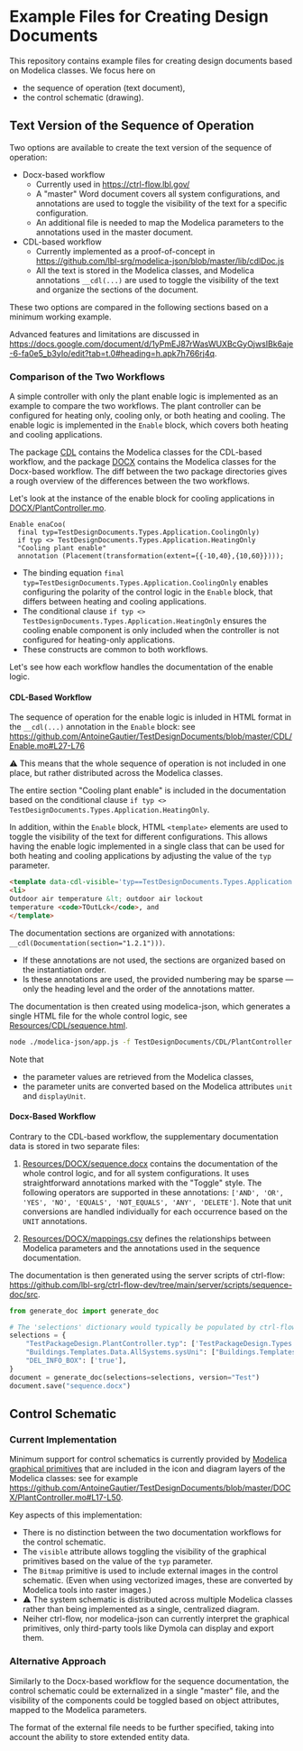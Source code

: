 # Example Files for Creating Design Documents

This repository contains example files for creating design documents based on Modelica classes.
We focus here on
- the sequence of operation (text document),
- the control schematic (drawing).

## Text Version of the Sequence of Operation

Two options are available to create the text version of the sequence of operation:

- Docx-based workflow
  - Currently used in https://ctrl-flow.lbl.gov/
  - A "master" Word document covers all system configurations, and annotations are used
  to toggle the visibility of the text for a specific configuration.
  - An additional file is needed to map the Modelica parameters to the annotations used in the
  master document.
- CDL-based workflow
  - Currently implemented as a proof-of-concept in https://github.com/lbl-srg/modelica-json/blob/master/lib/cdlDoc.js
  - All the text is stored in the Modelica classes, and Modelica annotations `__cdl(...)` are used
  to toggle the visibility of the text and organize the sections of the document.

These two options are compared in the following sections based on a minimum working example.

Advanced features and limitations are discussed in https://docs.google.com/document/d/1yPmEJ87rWasWUXBcGyOjwsIBk6aje-6-fa0e5_b3yIo/edit?tab=t.0#heading=h.apk7h766rj4q.

### Comparison of the Two Workflows

A simple controller with only the plant enable logic is implemented as an example to compare the two workflows.
The plant controller can be configured for heating only, cooling only, or both heating and cooling.
The enable logic is implemented in the `Enable` block, which covers both heating and cooling applications.

The package [CDL](CDL) contains the Modelica classes for the CDL-based workflow,
and the package [DOCX](DOCX) contains the Modelica classes for the Docx-based workflow.
The diff between the two package directories gives a rough overview of the differences between the two workflows.

Let's look at the instance of the enable block for cooling applications in [DOCX/PlantController.mo](DOCX/PlantController.mo).

```mo
Enable enaCoo(
  final typ=TestDesignDocuments.Types.Application.CoolingOnly)
  if typ <> TestDesignDocuments.Types.Application.HeatingOnly
  "Cooling plant enable"
  annotation (Placement(transformation(extent={{-10,40},{10,60}})));
```

- The binding equation `final typ=TestDesignDocuments.Types.Application.CoolingOnly` enables configuring the polarity of the control logic in the `Enable` block, that differs between heating and cooling applications.
- The conditional clause `if typ <> TestDesignDocuments.Types.Application.HeatingOnly` ensures the cooling enable component is only included when the controller is not configured for heating-only applications.
- These constructs are common to both workflows.

Let's see how each workflow handles the documentation of the enable logic.

#### CDL-Based Workflow

The sequence of operation for the enable logic is inluded in HTML format in the `__cdl(...)` annotation in the `Enable` block:
see https://github.com/AntoineGautier/TestDesignDocuments/blob/master/CDL/Enable.mo#L27-L76

⚠️ This means that the whole sequence of operation is not included in one place, but rather distributed across the Modelica classes.

The entire section "Cooling plant enable" is included in the documentation based on the conditional clause
`if typ <> TestDesignDocuments.Types.Application.HeatingOnly`.

In addition, within the `Enable` block, HTML `<template>` elements are used to toggle the visibility of the text for different configurations.
This allows having the enable logic implemented in a single class that can be used for both heating and cooling applications
by adjusting the value of the `typ` parameter.

```html
<template data-cdl-visible='typ==TestDesignDocuments.Types.Application.HeatingOnly'>
<li>
Outdoor air temperature &lt; outdoor air lockout
temperature <code>TOutLck</code>, and
</template>
```

The documentation sections are organized with annotations: `__cdl(Documentation(section="1.2.1")))`.
- If these annotations are not used, the sections are organized based on the instantiation order.
- Is these annotations are used, the provided numbering may be sparse — only the heading level and the order of the annotations matter.

The documentation is then created using modelica-json, which generates a single HTML file for the whole control logic,
see [Resources/CDL/sequence.html](Resources/CDL/sequence.html).

```sh
node ./modelica-json/app.js -f TestDesignDocuments/CDL/PlantController.mo -o doc
```

Note that
- the parameter values are retrieved from the Modelica classes,
- the parameter units are converted based on the Modelica attributes `unit` and `displayUnit`.

#### Docx-Based Workflow

Contrary to the CDL-based workflow, the supplementary documentation data is stored in two separate files:

1. [Resources/DOCX/sequence.docx](Resources/DOCX/sequence.docx) contains the documentation of the whole control logic, and for all system configurations.
It uses straightforward annotations marked with the "Toggle" style. The following operators are supported in these annotations: `['AND', 'OR', 'YES', 'NO', 'EQUALS', 'NOT_EQUALS', 'ANY', 'DELETE']`.
Note that unit conversions are handled individually for each occurrence based on the `UNIT` annotations.

2. [Resources/DOCX/mappings.csv](Resources/DOCX/mappings.csv) defines the relationships between Modelica parameters and the annotations used in the sequence documentation.

The documentation is then generated using the server scripts of ctrl-flow: https://github.com/lbl-srg/ctrl-flow-dev/tree/main/server/scripts/sequence-doc/src.

```py
from generate_doc import generate_doc

# The 'selections' dictionary would typically be populated by ctrl-flow's frontend based on user input.
selections = {
    "TestPackageDesign.PlantController.typ": ['TestPackageDesign.Types.Application.HeatingAndCooling'],
    "Buildings.Templates.Data.AllSystems.sysUni": ["Buildings.Templates.Types.Units.IP"],
    "DEL_INFO_BOX": ['true'],
}
document = generate_doc(selections=selections, version="Test")
document.save("sequence.docx")
```

## Control Schematic

### Current Implementation

Minimum support for control schematics is currently provided by [Modelica graphical primitives](https://specification.modelica.org/maint/3.6/annotations.html#graphical-primitives)
that are included in the icon and diagram layers of the Modelica classes: see for example
https://github.com/AntoineGautier/TestDesignDocuments/blob/master/DOCX/PlantController.mo#L17-L50.

Key aspects of this implementation:

- There is no distinction between the two documentation workflows for the control schematic.
- The `visible` attribute allows toggling the visibility of the graphical primitives based on the value of the `typ` parameter.
- The `Bitmap` primitive is used to include external images in the control schematic. (Even when using vectorized images, these are converted by Modelica tools into raster images.)
- ⚠️ The system schematic is distributed across multiple Modelica classes rather than being implemented as a single, centralized diagram.
- Neiher ctrl-flow, nor modelica-json can currently interpret the graphical primitives, only third-party tools like Dymola can display and export them.

### Alternative Approach

Similarly to the Docx-based workflow for the sequence documentation,
the control schematic could be externalized in a single "master" file, and the visibility of the components could be toggled based
on object attributes, mapped to the Modelica parameters.

The format of the external file needs to be further specified, taking into account the ability to store extended entity data.

